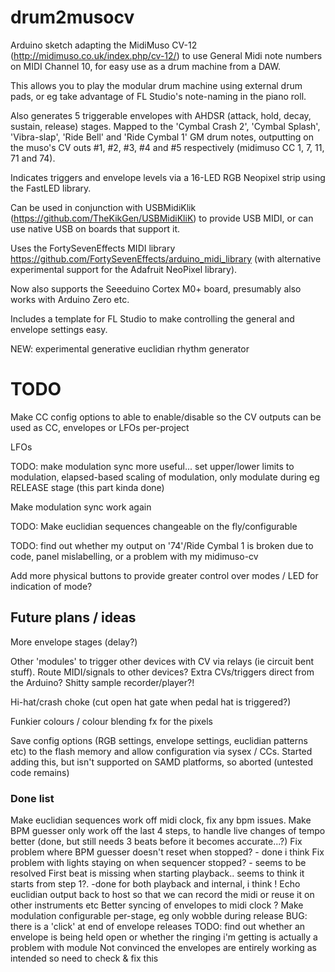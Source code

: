 # drum2musocv

Arduino sketch adapting the MidiMuso CV-12 (http://midimuso.co.uk/index.php/cv-12/) to use General Midi note numbers on MIDI Channel 10, for easy use as a drum machine from a DAW.  

This allows you to play the modular drum machine using external drum pads, or eg take advantage of FL Studio's note-naming in the piano roll.

Also generates 5 triggerable envelopes with AHDSR (attack, hold, decay, sustain, release) stages.  Mapped to the 'Cymbal Crash 2', 'Cymbal Splash', 'Vibra-slap', 'Ride Bell' and 'Ride Cymbal 1' GM drum notes, outputting on the muso's CV outs #1, #2, #3, #4 and #5 respectively (midimuso CC 1, 7, 11, 71 and 74).

Indicates triggers and envelope levels via a 16-LED RGB Neopixel strip using the FastLED library.

Can be used in conjunction with USBMidiKlik (https://github.com/TheKikGen/USBMidiKliK) to provide USB MIDI, or can use native USB on boards that support it.

Uses the FortySevenEffects MIDI library https://github.com/FortySevenEffects/arduino_midi_library (with alternative experimental support for the Adafruit NeoPixel library).

Now also supports the Seeeduino Cortex M0+ board, presumably also works with Arduino Zero etc.

Includes a template for FL Studio to make controlling the general and envelope settings easy.

NEW: experimental generative euclidian rhythm generator

# TODO

Make CC config options to able to enable/disable so the CV outputs can be used as CC, envelopes or LFOs per-project

LFOs

TODO: make modulation sync more useful... set upper/lower limits to modulation, elapsed-based scaling of modulation, only modulate during eg RELEASE stage (this part kinda done)

Make modulation sync work again

TODO: Make euclidian sequences changeable on the fly/configurable

TODO: find out whether my output on '74'/Ride Cymbal 1 is broken due to code, panel mislabelling, or a problem with my midimuso-cv

Add more physical buttons to provide greater control over modes / LED for indication of mode?

## Future plans / ideas

More envelope stages (delay?)

Other 'modules' to trigger other devices with CV via relays (ie circuit bent stuff).  Route MIDI/signals to other devices?  Extra CVs/triggers direct from the Arduino?  Shitty sample recorder/player?!

Hi-hat/crash choke (cut open hat gate when pedal hat is triggered?)

Funkier colours / colour blending fx for the pixels

Save config options (RGB settings, envelope settings, euclidian patterns etc) to the flash memory and allow configuration via sysex / CCs.
	Started adding this, but isn't supported on SAMD platforms, so aborted (untested code remains)

### Done list

Make euclidian sequences work off midi clock, fix any bpm issues.
Make BPM guesser only work off the last 4 steps, to handle live changes of tempo better (done, but still needs 3 beats before it becomes accurate...?)
Fix problem where BPM guesser doesn't reset when stopped? - done i think
Fix problem with lights staying on when sequencer stopped? - seems to be resolved
First beat is missing when starting playback.. seems to think it starts from step 1?. -done for both playback and internal, i think !
Echo euclidian output back to host so that we can record the midi or reuse it on other instruments etc
Better syncing of envelopes to midi clock ?
Make modulation configurable per-stage, eg only wobble during release
BUG: there is a 'click' at end of envelope releases
TODO: find out whether an envelope is being held open or whether the ringing i'm getting is actually a problem with module
Not convinced the envelopes are entirely working as intended so need to check & fix this
